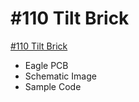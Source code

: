 # #110 Tilt Brick

[#110 Tilt Brick](http://fabo.io/110.html)

- Eagle PCB
- Schematic Image
- Sample Code